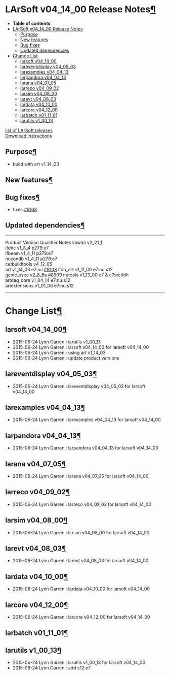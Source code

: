 LArSoft v04\_14\_00 Release Notes[¶](#LArSoft-v04_14_00-Release-Notes)
======================================================================

-   **Table of contents**
-   [LArSoft v04\_14\_00 Release Notes](#LArSoft-v04_14_00-Release-Notes)
    -   [Purpose](#Purpose)
    -   [New features](#New-features)
    -   [Bug fixes](#Bug-fixes)
    -   [Updated dependencies](#Updated-dependencies)
-   [Change List](#Change-List)
    -   [larsoft v04\_14\_00](#larsoft-v04_14_00)
    -   [lareventdisplay v04\_05\_03](#lareventdisplay-v04_05_03)
    -   [larexamples v04\_04\_13](#larexamples-v04_04_13)
    -   [larpandora v04\_04\_13](#larpandora-v04_04_13)
    -   [larana v04\_07\_05](#larana-v04_07_05)
    -   [larreco v04\_09\_02](#larreco-v04_09_02)
    -   [larsim v04\_08\_00](#larsim-v04_08_00)
    -   [larevt v04\_08\_03](#larevt-v04_08_03)
    -   [lardata v04\_10\_00](#lardata-v04_10_00)
    -   [larcore v04\_12\_00](#larcore-v04_12_00)
    -   [larbatch v01\_11\_01](#larbatch-v01_11_01)
    -   [larutils v1\_00\_13](#larutils-v1_00_13)

[list of LArSoft releases](LArSoft_release_list)\
[Download instructions](http://scisoft.fnal.gov/scisoft/bundles/larsoft/v04_14_00/larsoft-v04_14_00.html)


Purpose[¶](#Purpose)
--------------------

-   build with art v1\_14\_03


New features[¶](#New-features)
------------------------------


Bug fixes[¶](#Bug-fixes)
------------------------

-   fixes [\#9108](/redmine/issues/9108 "Bug: Processing multiple files (Closed)")


Updated dependencies[¶](#Updated-dependencies)
----------------------------------------------

  --------------- ------------ ---------------- ---------------------------------------------------------------------------------------
  Product         Version      Qualifier        Notes
  libwda          v2\_21\_1                     
  ifdhc           v1\_8\_4     p279:e7          
  ifbeam          v1\_4\_11    p279:e7          
  nucondb         v1\_4\_11    p279:e7          
  cetbuildtools   v4\_12\_05                    
  art             v1\_14\_03   e7:nu            [\#9108](/redmine/issues/9108 "Bug: Processing multiple files (Closed)")
  ifdh\_art       v1\_11\_00   e7:nu:s12        
  genie\_xsec     v2\_8\_6a                     [\#8909](/redmine/issues/8909 "Bug: GENIE crash due to looking for splines (Closed)")
  nutools         v1\_13\_00   e7 & e7:noifdh   
  artdaq\_core    v1\_04\_14   e7:nu:s12        
  artextensions   v1\_01\_06   e7:nu:s12        
  --------------- ------------ ---------------- ---------------------------------------------------------------------------------------


Change List[¶](#Change-List)
============================


larsoft v04\_14\_00[¶](#larsoft-v04_14_00)
------------------------------------------

-   2015-06-24 Lynn Garren : larutils v1\_00\_13
-   2015-06-24 Lynn Garren : larsoft v04\_14\_00 for larsoft v04\_14\_00
-   2015-06-24 Lynn Garren : using art v1\_14\_03
-   2015-06-24 Lynn Garren : update product versions


lareventdisplay v04\_05\_03[¶](#lareventdisplay-v04_05_03)
----------------------------------------------------------

-   2015-06-24 Lynn Garren : lareventdisplay v04\_05\_03 for larsoft v04\_14\_00


larexamples v04\_04\_13[¶](#larexamples-v04_04_13)
--------------------------------------------------

-   2015-06-24 Lynn Garren : larexamples v04\_04\_13 for larsoft v04\_14\_00


larpandora v04\_04\_13[¶](#larpandora-v04_04_13)
------------------------------------------------

-   2015-06-24 Lynn Garren : larpandora v04\_04\_13 for larsoft v04\_14\_00


larana v04\_07\_05[¶](#larana-v04_07_05)
----------------------------------------

-   2015-06-24 Lynn Garren : larana v04\_07\_05 for larsoft v04\_14\_00


larreco v04\_09\_02[¶](#larreco-v04_09_02)
------------------------------------------

-   2015-06-24 Lynn Garren : larreco v04\_09\_02 for larsoft v04\_14\_00


larsim v04\_08\_00[¶](#larsim-v04_08_00)
----------------------------------------

-   2015-06-24 Lynn Garren : larsim v04\_08\_00 for larsoft v04\_14\_00


larevt v04\_08\_03[¶](#larevt-v04_08_03)
----------------------------------------

-   2015-06-24 Lynn Garren : larevt v04\_08\_03 for larsoft v04\_14\_00


lardata v04\_10\_00[¶](#lardata-v04_10_00)
------------------------------------------

-   2015-06-24 Lynn Garren : lardata v04\_10\_00 for larsoft v04\_14\_00


larcore v04\_12\_00[¶](#larcore-v04_12_00)
------------------------------------------

-   2015-06-24 Lynn Garren : larcore v04\_12\_00 for larsoft v04\_14\_00


larbatch v01\_11\_01[¶](#larbatch-v01_11_01)
--------------------------------------------


larutils v1\_00\_13[¶](#larutils-v1_00_13)
------------------------------------------

-   2015-06-24 Lynn Garren : larutils v1\_00\_13 for larsoft v04\_14\_00
-   2015-06-24 Lynn Garren : add s12:e7
